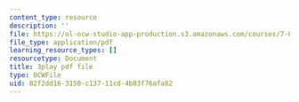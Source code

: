 ```yaml
---
content_type: resource
description: ''
file: https://ol-ocw-studio-app-production.s3.amazonaws.com/courses/7-01sc-fundamentals-of-biology-fall-2011/82f2dd163150c13711cd4b03f76afa82_YCeKtM6Hnmc.pdf
file_type: application/pdf
learning_resource_types: []
resourcetype: Document
title: 3play pdf file
type: OCWFile
uid: 82f2dd16-3150-c137-11cd-4b03f76afa82
---
```

